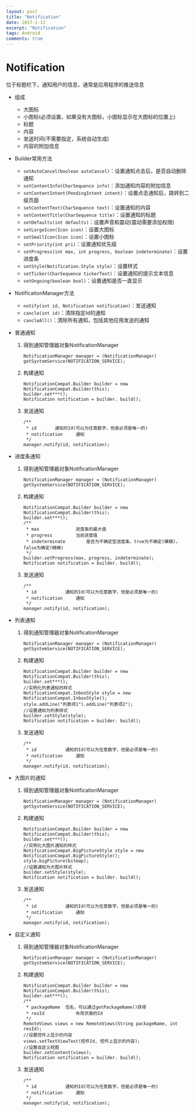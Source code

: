 ```yaml
---
layout: post
title: "Notification"
date: 2017-1-13
excerpt: "Notification"
tags: Android
comments: true
---
```


# Notification
位于标题栏下，通知用户的信息，通常是应用程序的推送信息

- 组成
	- 大图标
	- 小图标(必须设置，如果没有大图标，小图标显示在大图标的位置上)
	- 标题
	- 内容
	- 发送时间(不需要指定，系统自动生成)
	- 内容的附加信息

- Builder常用方法
	- ``setAutoCancel(boolean autoCancel)``：设置通知点击后，是否自动删除通知
	- ``setContentInfo(CharSequence info)``：添加通知内容的附加信息
	- ``setContentIntent(PendingIntent intent)``：设置点击通知后，跳转到二级页面
	- ``setContentText(CharSequence text)``：设置通知的内容
	- ``setContentTitle(CharSequence title)``：设置通知的标题
	- ``setDefaults(int defaults)``：设置声音和震动(震动需要添加权限)
	- ``setLargeIcon(Icon icon)``：设置大图标
	- ``setSmallIcon(Icon icon)``：设置小图标
	- ``setPriority(int pri)``：设置通知优先级
	- ``setProgress(int max, int progress, boolean indeterminate)``：设置进度条
	- ``setStyle(Notification.Style style)``：设置样式
	- ``setTicker(CharSequence tickerText)``：设置通知的提示文本信息
	- ``setOngoing(boolean bool)``：设置通知是否一直显示

- NotificationManager方法
	- ``notify(int id, Notification notification)``：发送通知
	- ``cancle(int id)``：清除指定Id的通知
	- ``cancleAll()``：清除所有通知，包括其他应用发送的通知
	
- 普通通知
	1. 得到通知管理器对象NotificationManager
		
		```
		NotificationManager manager = (NotificationManager) getSystemService(NOTIFICATION_SERVICE);
		```
		
	2. 构建通知
		
		```
		NotificationCompat.Builder builder = new NotificationCompat.Builder(this);
		builder.set***();
		Notification notification = builder. build();
		```
		
	3. 发送通知
		
		```
		/**
		 * id		通知的Id(可以为任意数字，但是必须是唯一的)
		 * notification		通知
		 */
		manager.notify(id, notification);
		```
		
- 进度条通知
	1. 得到通知管理器对象NotificationManager
		
		```
		NotificationManager manager = (NotificationManager) getSystemService(NOTIFICATION_SERVICE);
		```
		
	2. 构建通知
		
		```
		NotificationCompat.Builder builder = new NotificationCompat.Builder(this);
		builder.set***();
		/**
		 * max				进度条的最大值
		 * progress			当前进度值
		 * indeterminate		是否为不确定型进度条，true为不确定(模糊)，false为确定(精确)
		 */
		builder.setProgress(max, progress, indeterminate);
		Notification notification = builder. build();
		```
		
	3. 发送通知
		
		```
		/**
		 * id			通知的Id(可以为任意数字，但是必须是唯一的)
		 * notification		通知
		 */
		manager.notify(id, notification);
		```
		
- 列表通知
	1. 得到通知管理器对象NotificationManager
		
		```
		NotificationManager manager = (NotificationManager) getSystemService(NOTIFICATION_SERVICE);
		```
		
	2. 构建通知
		
		```
		NotificationCompat.Builder builder = new NotificationCompat.Builder(this);
		builder.set***();
		//实例化列表通知的样式
		NotificationCompat.InboxStyle style = new NotificationCompat.InboxStyle();
		style.addLine("列表项1").addLine("列表项2");
		//设置通知为列表样式
		builder.setStyle(style);
		Notification notification = builder. build();
		```
		
	3. 发送通知
		
		```
		/**
		 * id			通知的Id(可以为任意数字，但是必须是唯一的)
		 * notification		通知
		 */
		manager.notify(id, notification);
		```
		
- 大图片的通知
	1. 得到通知管理器对象NotificationManager
		
		```
		NotificationManager manager = (NotificationManager) getSystemService(NOTIFICATION_SERVICE);
		```
		
	2. 构建通知
		
		```
		NotificationCompat.Builder builder = new NotificationCompat.Builder(this);
		builder.set***();
		//实例化大图片通知的样式
		NotificationCompat.BigPictureStyle style = new NotificationCompat.BigPictureStyle();
		style.bigPicture(bitmap);
		//设置通知为大图片样式
		builder.setStyle(style);
		Notification notification = builder. build();
		```
		
	3. 发送通知
		
		```
		/**
		 * id			通知的Id(可以为任意数字，但是必须是唯一的)
		 * notification		通知
		 */
		manager.notify(id, notification);
		```

- 自定义通知
	1. 得到通知管理器对象NotificationManager
		
		```
		NotificationManager manager = (NotificationManager) getSystemService(NOTIFICATION_SERVICE);
		```
		
	2. 构建通知
		
		```
		NotificationCompat.Builder builder = new NotificationCompat.Builder(this);
		builder.set***();
		/**
		 * packageName	包名，可以通过getPackageName()获得
		 * resId			布局页面的Id
		 */
		RemoteViews views = new RemoteViews(String packageName, int resId);
		//设置控件上显示的内容
		views.setTextViewText(控件Id, 控件上显示的内容);
		//设置自定义视图
		builder.setContent(views);
		Notification notification = builder. build();
		```
		
	3. 发送通知
		
		```
		/**
		 * id			通知的Id(可以为任意数字，但是必须是唯一的)
		 * notification		通知
		 */
		manager.notify(id, notification);
		```